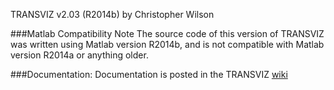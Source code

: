 TRANSVIZ v2.03 (R2014b)
by Christopher Wilson 

###Matlab Compatibility Note
The source code of this version of TRANSVIZ was written using Matlab version R2014b, and is not compatible with Matlab version R2014a or anything older.

###Documentation:
Documentation is posted in the TRANSVIZ [wiki](https://github.com/metxchris/TRANSVIZ/wiki)